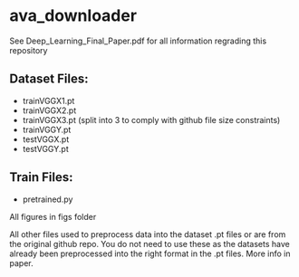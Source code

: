 # ava_downloader

See Deep_Learning_Final_Paper.pdf for all information regrading this repository

## Dataset Files:
* trainVGGX1.pt
* trainVGGX2.pt
* trainVGGX3.pt (split into 3 to comply with github file size constraints)
* trainVGGY.pt
* testVGGX.pt
* testVGGY.pt


## Train Files:
* pretrained.py


All figures in figs folder

All other files used to preprocess data into the dataset .pt files or are from the original github repo.
You do not need to use these as the datasets have already been preprocessed into the right format in the .pt files.
More info in paper.

